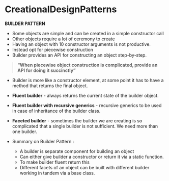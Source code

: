 # CreationalDesignPatterns
**BUILDER PATTERN**
  * Some objects are simple and can be created in a simple constructor call
  * Other objects require a lot of ceremony to create
  * Having an object with 10 constructor arguments is not productive.
  * Instead opt for piecewise construction
  * Builder provides an API for constructing an object step-by-step.

> **“When piecewise object construction is complicated, provide an API for doing it succinctly”**

  * Builder is more like a constructor element, at some point it has to have a method that returns the final object.
  * __Fluent builder__ - always returns the current state of the builder object.
  * **Fluent builder with recursive generics** - recursive generics to be used in case of inheritance of the builder class.
  * **Faceted builder** - sometimes the builder we are creating is so complicated that a single builder is not sufficient. We need more than one builder.

  * Summary on Builder Pattern :
    * A builder is separate component for building an object
    * Can either give builder a constructor or return it via a static function.
    * To make builder fluent return this
    * Different facets of an object can be built with different builder working in tandem via a base class.
